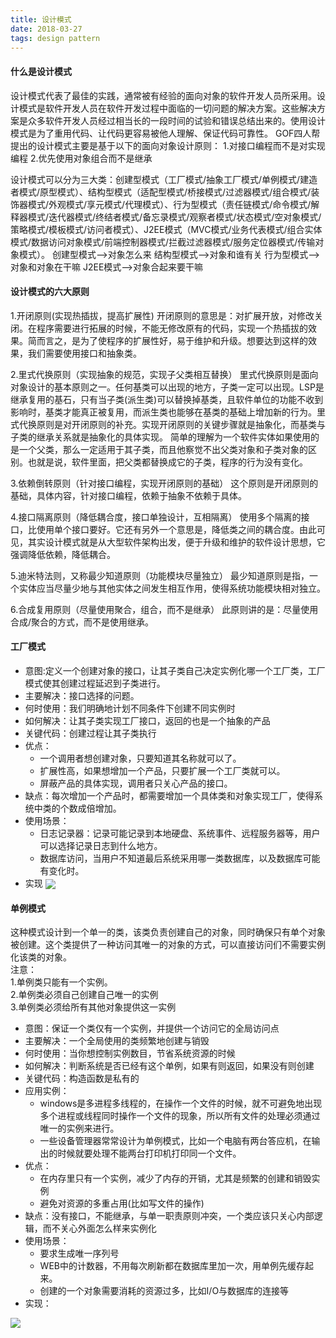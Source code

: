 ```yaml
---
title: 设计模式
date: 2018-03-27  
tags: design pattern
---
```

#### 什么是设计模式
  设计模式代表了最佳的实践，通常被有经验的面向对象的软件开发人员所采用。设计模式是软件开发人员在软件开发过程中面临的一切问题的解决方案。这些解决方案是众多软件开发人员经过相当长的一段时间的试验和错误总结出来的。使用设计模式是为了重用代码、让代码更容易被他人理解、保证代码可靠性。
  GOF四人帮提出的设计模式主要是基于以下的面向对象设计原则：
  1.对接口编程而不是对实现编程
  2.优先使用对象组合而不是继承
<!-- more -->
  
  设计模式可以分为三大类：创建型模式（工厂模式/抽象工厂模式/单例模式/建造者模式/原型模式）、结构型模式（适配型模式/桥接模式/过滤器模式/组合模式/装饰器模式/外观模式/享元模式/代理模式）、行为型模式（责任链模式/命令模式/解释器模式/迭代器模式/终结者模式/备忘录模式/观察者模式/状态模式/空对象模式/策略模式/模板模式/访问者模式）、J2EE模式（MVC模式/业务代表模式/组合实体模式/数据访问对象模式/前端控制器模式/拦截过滤器模式/服务定位器模式/传输对象模式）。
  创建型模式-->对象怎么来
  结构型模式-->对象和谁有关
  行为型模式-->对象和对象在干嘛
  J2EE模式-->对象合起来要干嘛
  
#### 设计模式的六大原则
1.开闭原则(实现热插拔，提高扩展性)
  开闭原则的意思是：对扩展开放，对修改关闭。在程序需要进行拓展的时候，不能无修改原有的代码，实现一个热插拔的效果。简而言之，是为了使程序的扩展性好，易于维护和升级。想要达到这样的效果，我们需要使用接口和抽象类。
  
2.里式代换原则（实现抽象的规范，实现子父类相互替换）
  里式代换原则是面向对象设计的基本原则之一。任何基类可以出现的地方，子类一定可以出现。LSP是继承复用的基石，只有当子类(派生类)可以替换掉基类，且软件单位的功能不收到影响时，基类才能真正被复用，而派生类也能够在基类的基础上增加新的行为。里式代换原则是对开闭原则的补充。实现开闭原则的关键步骤就是抽象化，而基类与子类的继承关系就是抽象化的具体实现。
简单的理解为一个软件实体如果使用的是一个父类，那么一定适用于其子类，而且他察觉不出父类对象和子类对象的区别。也就是说，软件里面，把父类都替换成它的子类，程序的行为没有变化。
  
 3.依赖倒转原则（针对接口编程，实现开闭原则的基础）
   这个原则是开闭原则的基础，具体内容，针对接口编程，依赖于抽象不依赖于具体。
   
 4.接口隔离原则（降低耦合度，接口单独设计，互相隔离）
   使用多个隔离的接口，比使用单个接口要好。它还有另外一个意思是，降低类之间的耦合度。由此可见，其实设计模式就是从大型软件架构出发，便于升级和维护的软件设计思想，它强调降低依赖，降低耦合。
   
 5.迪米特法则，又称最少知道原则（功能模块尽量独立）
   最少知道原则是指，一个实体应当尽量少地与其他实体之间发生相互作用，使得系统功能模块相对独立。
   
 6.合成复用原则（尽量使用聚合，组合，而不是继承）
   此原则讲的是：尽量使用合成/聚合的方式，而不是使用继承。
   
#### 工厂模式
- 意图:定义一个创建对象的接口，让其子类自己决定实例化哪一个工厂类，工厂模式使其创建过程延迟到子类进行。
- 主要解决：接口选择的问题。
- 何时使用：我们明确地计划不同条件下创建不同实例时
- 如何解决：让其子类实现工厂接口，返回的也是一个抽象的产品
- 关键代码：创建过程让其子类执行
- 优点：
  + 一个调用者想创建对象，只要知道其名称就可以了。
  + 扩展性高，如果想增加一个产品，只要扩展一个工厂类就可以。
  + 屏蔽产品的具体实现，调用者只关心产品的接口。
- 缺点：每次增加一个产品时，都需要增加一个具体类和对象实现工厂，使得系统中类的个数成倍增加。
- 使用场景：
  + 日志记录器：记录可能记录到本地硬盘、系统事件、远程服务器等，用户可以选择记录日志到什么地方。
  + 数据库访问，当用户不知道最后系统采用哪一类数据库，以及数据库可能有变化时。
- 实现
  <img src="http://oo8ieb5e5.bkt.clouddn.com/image/vps/factory_design_pattern.jpg" align="center" />
  
#### 单例模式
  这种模式设计到一个单一的类，该类负责创建自己的对象，同时确保只有单个对象被创建。这个类提供了一种访问其唯一的对象的方式，可以直接访问们不需要实例化该类的对象。  
  注意：  
    1.单例类只能有一个实例。  
    2.单例类必须自己创建自己唯一的实例  
    3.单例类必须给所有其他对象提供这一实例
   
- 意图：保证一个类仅有一个实例，并提供一个访问它的全局访问点
- 主要解决：一个全局使用的类频繁地创建与销毁
- 何时使用：当你想控制实例数目，节省系统资源的时候
- 如何解决：判断系统是否已经有这个单例，如果有则返回，如果没有则创建
- 关键代码：构造函数是私有的
- 应用实例：
  + windows是多进程多线程的，在操作一个文件的时候，就不可避免地出现多个进程或线程同时操作一个文件的现象，所以所有文件的处理必须通过唯一的实例来进行。
  + 一些设备管理器常常设计为单例模式，比如一个电脑有两台答应机，在输出的时候就要处理不能两台打印机打印同一个文件。
- 优点：
  + 在内存里只有一个实例，减少了内存的开销，尤其是频繁的创建和销毁实例
  + 避免对资源的多重占用(比如写文件的操作)
- 缺点：没有接口，不能继承，与单一职责原则冲突，一个类应该只关心内部逻辑，而不关心外面怎么样来实例化
- 使用场景：
  + 要求生成唯一序列号
  + WEB中的计数器，不用每次刷新都在数据库里加一次，用单例先缓存起来。
  + 创建的一个对象需要消耗的资源过多，比如I/O与数据库的连接等
- 实现：
<img src="http://oo8ieb5e5.bkt.clouddn.com/image/vps/singleton_pattern_uml_diagram.jpg" align="center" />